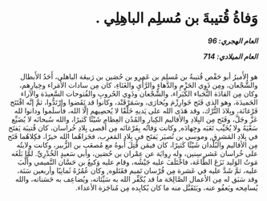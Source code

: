 <h1 dir="rtl">وَفاةُ قُتيبةَ بن مُسلِم الباهِلِي .</h1>

<h5 dir="rtl">العام الهجري:  96

العام الميلادي: 714

</h5>

<p dir="rtl">هو الأَميرُ أبو حَفْص قُتيبةُ بن مُسلِم بن عَمرِو بن حُصَين بن رَبيعَة الباهلي، أَحَدُ الأَبطال والشُّجْعان، ومِن ذَوِي الحَزْمِ والدَّهاءِ والرَّأْيِ والغَنَاءِ، كان مِن سادات الأُمَراء وخِيارِهم، وكان مِن القادَة النُّجَباء الكُبَراء، والشُّجْعان وذَوِي الحُروبِ والفُتوحات السَّعيدَة والآراء الحَميدَة، وهو الذي فَتَح خَوارِزْمَ وبُخارَى، وسَمَرْقَنْد، وكانوا قد نَقَضوا وارْتَدُّوا، ثمَّ إنَّه افْتَتَح فَرْغانَة، وبِلادَ التُّرْك، وقد هَدَى الله على يَديهِ خَلْقًا لا يُحصِيهم إلَّا الله، فأَسلَموا ودانوا لله عَزَّ وجَلَّ، وفَتَح مِن البِلادِ والأقاليم الكِبار والمُدُن العِظام شَيْئًا كَثيرًا، والله سُبحانَه لا يُضَيِّع سَعْيَهُ ولا يُخَيِّب تَعَبَه وجِهادَه, وكانت وَفاتُه بِفَرْغانَه مِن أَقصى بِلادِ خُراسان، كان قُتيبَة يَفتَح في بِلادِ المَشرِق, وموسى بن نُصيَر يَفتَح في بِلادِ المَغرِب، فجَزاهُما الله خيرًا، فكِلاهُما فَتَح مِن الأقاليم والبُلْدان شَيْئًا كَثيرًا، كان فيمَن قُتِلَ أَبوهُ مع مُصعَب بن الزُّبير، وكانت وِلايتُه على خُراسان عَشر سِنين، وله رِوايَة عن عِمْران بن حُصَين، وأبي سَعيدٍ الخُدْرِيِّ. لمَّا بَلَغَه مَوتُ الوَليد نَزَعَ الطَّاعَة، فاخْتَلَفَ عليه جَيْشُه، وقام عليه وَكيعُ بن حَسَّان التَّميمي وأَلَّبَ عليه، ثمَّ شَدَّ عليه في عَشرة مِن فُرْسان تَميم فقَتَلوه, وكان عُمُرُهُ ثَمانِيًا وأربعين سَنَة، وقد سَبَق له مِن الأعمال الصَّالِحَة ما قد يُكَفِّر الله به سَيِّئاته، ويُضاعِف به حَسَناته، والله يُسامِحه ويَعفُو عنه، ويَتَقَبَّل منه ما كان يُكابِده مِن مُناجَزة الأعداء.</p></br>
